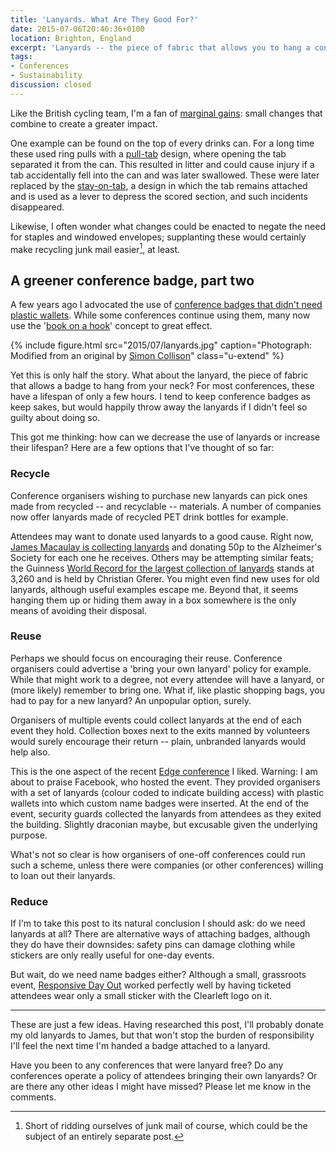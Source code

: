 ```yaml
---
title: 'Lanyards. What Are They Good For?'
date: 2015-07-06T20:46:36+0100
location: Brighton, England
excerpt: 'Lanyards -- the piece of fabric that allows you to hang a conference badge from your neck -- have a lifespan of just a few hours. How can we change that?'
tags:
- Conferences
- Sustainability
discussion: closed
---
```

Like the British cycling team, I'm a fan of [marginal gains][1]: small changes that combine to create a greater impact.

One example can be found on the top of every drinks can. For a long time these used ring pulls with a [pull-tab][2] design, where opening the tab separated it from the can. This resulted in litter and could cause injury if a tab accidentally fell into the can and was later swallowed. These were later replaced by the [stay-on-tab][3], a design in which the tab remains attached and is used as a lever to depress the scored section, and such incidents disappeared.

Likewise, I often wonder what changes could be enacted to negate the need for staples and windowed envelopes; supplanting these would certainly make recycling junk mail easier[^1], at least.

## A greener conference badge, part two

A few years ago I advocated the use of [conference badges that didn't need plastic wallets][4]. While some conferences continue using them, many now use the '[book on a hook][5]' concept to great effect.

{% include figure.html
  src="2015/07/lanyards.jpg"
  caption="Photograph: Modified from an original by [Simon Collison](https://www.flickr.com/photos/collylogic/8314870885/)"
  class="u-extend"
%}

Yet this is only half the story. What about the lanyard, the piece of fabric that allows a badge to hang from your neck? For most conferences, these have a lifespan of only a few hours. I tend to keep conference badges as keep sakes, but would happily throw away the lanyards if I didn't feel so guilty about doing so.

This got me thinking: how can we decrease the use of lanyards or increase their lifespan? Here are a few options that I've thought of so far:

### Recycle

Conference organisers wishing to purchase new lanyards can pick ones made from recycled -- and recyclable -- materials. A number of companies now offer lanyards made of recycled PET drink bottles for example.

Attendees may want to donate used lanyards to a good cause. Right now, [James Macaulay is collecting lanyards][6] and donating 50p to the Alzheimer's Society for each one he receives. Others may be attempting similar feats; the Guinness [World Record for the largest collection of lanyards][7] stands at 3,260 and is held by Christian Gferer. You might even find new uses for old lanyards, although useful examples escape me. Beyond that, it seems hanging them up or hiding them away in a box somewhere is the only means of avoiding their disposal.

### Reuse

Perhaps we should focus on encouraging their reuse. Conference organisers could advertise a 'bring your own lanyard' policy for example. While that might work to a degree, not every attendee will have a lanyard, or (more likely) remember to bring one. What if, like plastic shopping bags, you had to pay for a new lanyard? An unpopular option, surely.

Organisers of multiple events could collect lanyards at the end of each event they hold. Collection boxes next to the exits manned by volunteers would surely encourage their return -- plain, unbranded lanyards would help also.

This is the one aspect of the recent [Edge conference][8] I liked. Warning: I am about to praise Facebook, who hosted the event. They provided organisers with a set of lanyards (colour coded to indicate building access) with plastic wallets into which custom name badges were inserted. At the end of the event, security guards collected the lanyards from attendees as they exited the building. Slightly draconian maybe, but excusable given the underlying purpose.

What's not so clear is how organisers of one-off conferences could run such a scheme, unless there were companies (or other conferences) willing to loan out their lanyards.

### Reduce

If I'm to take this post to its natural conclusion I should ask: do we need lanyards at all? There are alternative ways of attaching badges, although they do have their downsides: safety pins can damage clothing while stickers are only really useful for one-day events.

But wait, do we need name badges either? Although a small, grassroots event, [Responsive Day Out][9] worked perfectly well by having ticketed attendees wear only a small sticker with the Clearleft logo on it.

***

These are just a few ideas. Having researched this post, I'll probably donate my old lanyards to James, but that won't stop the burden of responsibility I'll feel the next time I'm handed a badge attached to a lanyard.

Have you been to any conferences that were lanyard free? Do any conferences operate a policy of attendees bringing their own lanyards? Or are there any other ideas I might have missed? Please let me know in the comments.

[^1]: Short of ridding ourselves of junk mail of course, which could be the subject of an entirely separate post.

[1]: http://www.bbc.co.uk/sport/0/olympics/19174302
[2]: https://en.wikipedia.org/wiki/Beverage_can#Pull-tab
[3]: https://en.wikipedia.org/wiki/Beverage_can#Stay-on-tab
[4]: http://paulrobertlloyd.com/2010/08/dconstruct_conference_badge/
[5]: http://web.archive.org/web/20111113011844/http://www.graphpaper.com/2010/06-11_a-book-on-a-hook
[6]: http://www.lanyardlooter.co.uk
[7]: http://www.guinnessworldrecords.com/world-records/largest-collection-of-lanyards/
[8]: https://edgeconf.com/2015-london
[9]: http://responsivedayout.com/
